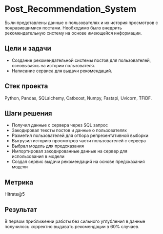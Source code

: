 # Post_Recommendation_System
Были представлены данные о пользователях и их история просмотров с понравившимися постами. Необходимо было внедрить рекомендательную систему на основе имеющейся информации.

## Цели и задачи
- Создание рекомендательной системы постов для пользователей, основываясь на истории пользователя.
- Написание сервиса для выдачи рекомендаций.

## Стек проекта
Python, Pandas, SQLalchemy, Catboost, Numpy, Fastapi, Uvicorn, TFiDF.

## Шаги решения
- Получил данные с сервера через SQL запрос
- Закодировал тексты постов и данные о пользователях
- Разметил пользователей для отбора репрезентативной выборки
- Выгрузил историю просмотров части пользователей с сервера
- Выбрал модель для предсказания
- Импортировал закодированные данные на сервер для использования в модели
- Создал сервис выдачи рекомендаций на основе предсказания модели

## Метрика
Hitrate@5

## Результат
В первом приближении работы без сильного углубления в данные получилось корректно выдавать рекомендации в 60% случаев.
